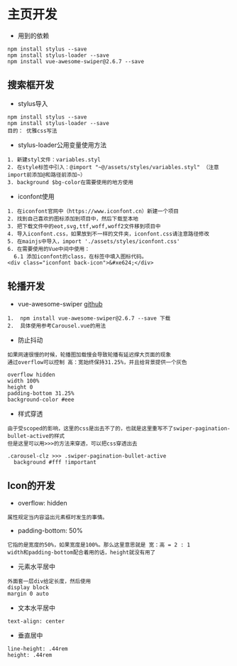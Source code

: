 # 主页开发

- 用到的依赖
```text
npm install stylus --save
npm install stylus-loader --save
npm install vue-awesome-swiper@2.6.7 --save
```

## 搜索框开发
- stylus导入
```
npm install stylus --save
npm install stylus-loader --save
目的： 优雅css写法
```
- stylus-loader公用变量使用方法
```text
1. 新建styl文件：variables.styl
2. 在style标签中引入：@import "~@/assets/styles/variables.styl" （注意import前添加@和路径前添加~）
3. background $bg-color在需要使用的地方使用
```

- iconfont使用
```text
1. 在iconfont官网中（https://www.iconfont.cn）新建一个项目
2. 找到自己喜欢的图标添加到项目中，然后下载至本地
3. 把下载文件中的eot,svg,ttf,woff,woff2文件移到项目中
4. 导入iconfont.css，如果放到不一样的文件夹，iconfont.css请注意路径修改
5. 在mainjs中导入，import './assets/styles/iconfont.css'
6. 在需要使用的Vue中间中使用：
  6.1 添加iconfont的class，在标签中填入图标代码。
<div class="iconfont back-icon">&#xe624;</div>
```

## 轮播开发
- vue-awesome-swiper [github](https://github.com/surmon-china/vue-awesome-swiper)
```text
1.  npm install vue-awesome-swiper@2.6.7 --save 下载
2.  具体使用参考Carousel.vue的用法
```
- 防止抖动
```text
如果网速很慢的时候，轮播图加载慢会导致轮播有延迟撑大页面的现象
通过overflow可以控制 高：宽始终保持31.25%，并且给背景提供一个灰色

overflow hidden
width 100%
height 0
padding-bottom 31.25%
background-color #eee
```
- 样式穿透
```text
由于受scoped的影响，这里的css是出去不了的，也就是这里重写不了swiper-pagination-bullet-active的样式
但是这里可以用>>>的方法来穿透，可以把css穿透出去
  
.carousel-clz >>> .swiper-pagination-bullet-active
  background #fff !important
```

## Icon的开发
- overflow: hidden
```text
属性规定当内容溢出元素框时发生的事情。
```
- padding-bottom: 50%
```text
它指的是宽度的50%，如果宽度是100%。那么这里意思就是 宽：高 = 2 : 1
width和padding-bottom配合着用的话，height就没有用了
```
-  元素水平居中
```text
外面套一层div给定长度，然后使用
display block
margin 0 auto
```
- 文本水平居中
```text
text-align: center
```
- 垂直居中
```text
line-height: .44rem
height: .44rem
```


  
  

